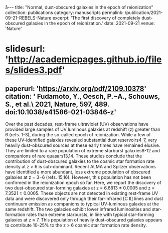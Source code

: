 å---
title: "Normal, dust-obscured galaxies in the epoch of reionization"
collection: publications
category: manuscripts
permalink: /publication/2021-09-21-REBELS-Nature
excerpt: 'The first discovery of completely dust-obscured galaxies in the epoch of reionization.'
date: 2021-09-21
venue: 'Nature'
# slidesurl: 'http://academicpages.github.io/files/slides3.pdf'
paperurl: 'https://arxiv.org/pdf/2109.10378'
citation: ' Fudamoto, Y., Oesch, P.~A., Schouws, S., et al.\ 2021, Nature, 597, 489. doi:10.1038/s41586-021-03846-z'
---

Over the past decades, rest-frame ultraviolet (UV) observations have provided large samples of UV luminous galaxies at redshift (z) greater than 6 (refs. 1-3), during the so-called epoch of reionization. While a few of these UV-identified galaxies revealed substantial dust reservoirs4-7, very heavily dust-obscured sources at these early times have remained elusive. They are limited to a rare population of extreme starburst galaxies8-12 and companions of rare quasars13,14. These studies conclude that the contribution of dust-obscured galaxies to the cosmic star formation rate density at z > 6 is sub-dominant. Recent ALMA and Spitzer observations have identified a more abundant, less extreme population of obscured galaxies at z = 3−6 (refs. 15,16). However, this population has not been confirmed in the reionization epoch so far. Here, we report the discovery of two dust-obscured star-forming galaxies at z = 6.6813 ± 0.0005 and z = 7.3521 ± 0.0005. These objects are not detected in existing rest-frame UV data and were discovered only through their far-infrared [C II] lines and dust continuum emission as companions to typical UV-luminous galaxies at the same redshift. The two galaxies exhibit lower infrared luminosities and star-formation rates than extreme starbursts, in line with typical star-forming galaxies at z ≈ 7. This population of heavily dust-obscured galaxies appears to contribute 10-25% to the z > 6 cosmic star formation rate density.